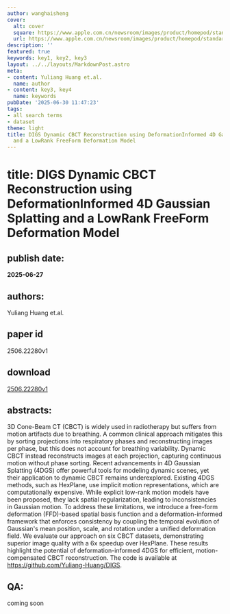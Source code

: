 ```yaml
---
author: wanghaisheng
cover:
  alt: cover
  square: https://www.apple.com.cn/newsroom/images/product/homepod/standard/Apple-HomePod-hero-230118_big.jpg.large_2x.jpg
  url: https://www.apple.com.cn/newsroom/images/product/homepod/standard/Apple-HomePod-hero-230118_big.jpg.large_2x.jpg
description: ''
featured: true
keywords: key1, key2, key3
layout: ../../layouts/MarkdownPost.astro
meta:
- content: Yuliang Huang et.al.
  name: author
- content: key3, key4
  name: keywords
pubDate: '2025-06-30 11:47:23'
tags:
- all search terms
- dataset
theme: light
title: DIGS Dynamic CBCT Reconstruction using DeformationInformed 4D Gaussian Splatting
  and a LowRank FreeForm Deformation Model
---
```


# title: DIGS Dynamic CBCT Reconstruction using DeformationInformed 4D Gaussian Splatting and a LowRank FreeForm Deformation Model 
## publish date: 
**2025-06-27** 
## authors: 
  Yuliang Huang et.al. 
## paper id
2506.22280v1
## download
[2506.22280v1](http://arxiv.org/abs/2506.22280v1)
## abstracts:
3D Cone-Beam CT (CBCT) is widely used in radiotherapy but suffers from motion artifacts due to breathing. A common clinical approach mitigates this by sorting projections into respiratory phases and reconstructing images per phase, but this does not account for breathing variability. Dynamic CBCT instead reconstructs images at each projection, capturing continuous motion without phase sorting. Recent advancements in 4D Gaussian Splatting (4DGS) offer powerful tools for modeling dynamic scenes, yet their application to dynamic CBCT remains underexplored. Existing 4DGS methods, such as HexPlane, use implicit motion representations, which are computationally expensive. While explicit low-rank motion models have been proposed, they lack spatial regularization, leading to inconsistencies in Gaussian motion. To address these limitations, we introduce a free-form deformation (FFD)-based spatial basis function and a deformation-informed framework that enforces consistency by coupling the temporal evolution of Gaussian's mean position, scale, and rotation under a unified deformation field. We evaluate our approach on six CBCT datasets, demonstrating superior image quality with a 6x speedup over HexPlane. These results highlight the potential of deformation-informed 4DGS for efficient, motion-compensated CBCT reconstruction. The code is available at https://github.com/Yuliang-Huang/DIGS.
## QA:
coming soon
